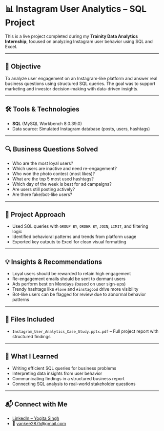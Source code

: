 # 📊 Instagram User Analytics – SQL Project

This is a live project completed during my **Trainity Data Analytics Internship**, focused on analyzing Instagram user behavior using SQL and Excel.

---

## 🧠 Objective
To analyze user engagement on an Instagram-like platform and answer real business questions using structured SQL queries. The goal was to support marketing and investor decision-making with data-driven insights.

---

## 🛠️ Tools & Technologies
- **SQL** (MySQL Workbench 8.0.39.0)
- Data source: Simulated Instagram database (posts, users, hashtags)

---

## 🔍 Business Questions Solved
- Who are the most loyal users?
- Which users are inactive and need re-engagement?
- Who won the photo contest (most likes)?
- What are the top 5 most used hashtags?
- Which day of the week is best for ad campaigns?
- Are users still posting actively?
- Are there fake/bot-like users?

---

## 🧩 Project Approach
- Used SQL queries with `GROUP BY`, `ORDER BY`, `JOIN`, `LIMIT`, and filtering logic
- Identified behavioral patterns and trends from platform usage
- Exported key outputs to Excel for clean visual formatting

---

## 💡 Insights & Recommendations
- Loyal users should be rewarded to retain high engagement
- Re-engagement emails should be sent to dormant users
- Ads perform best on Mondays (based on user sign-ups)
- Trendy hashtags like `#love` and `#instagood` drive more visibility
- Bot-like users can be flagged for review due to abnormal behavior patterns

---

## 📁 Files Included
- `Instagram_User_Analytics_Case_Study.pptx.pdf` – Full project report with structured findings

---

## 🧠 What I Learned
- Writing efficient SQL queries for business problems
- Interpreting data insights from user behavior
- Communicating findings in a structured business report
- Connecting SQL analysis to real-world stakeholder questions

---

## 📬 Connect with Me
- [LinkedIn – Yogita Singh](https://www.linkedin.com/in/yogita-singh-39797a326)
- 📧 yankee2875@gmail.com
